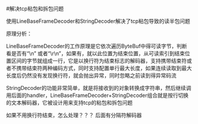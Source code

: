 #解决tcp粘包和拆包问题

使用LineBaseFrameDecoder和StringDecoder解决了tcp粘包导致的读半包问题

原理分析：

LineBaseFrameDecoder的工作原理是它依次遍历ByteBuf中得可读字节，判断看是否有“\n” 或者“\r\n”，如果有，就以此位置为结束位置，从可读索引到结束位置区间的字节就组成一行，它是以换行符为结束标志的解码器，支持携带结束符或者不携带结束符两种编码方式，同时支持配置单行最大长度，如果连续读取到最大长度后仍然没有发现换行符，就会抛出异常，同时忽略之前读到得异常码流

StringDecoder的功能非常简单，就是将接收到的对象转换成字符串，然后继续调用后面的handler，LineBaseFrameDecoder+StringDecoder组合就是按行切换的文本解码器，它被设计用来支持tcp的粘包和拆包问题


如果不用换行符结束，怎么处理？？？  后面有分隔符解码器